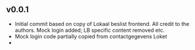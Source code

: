 ## v0.0.1

- Initial commit based on copy of Lokaal beslist frontend. All credit to the authors. Mock login added; LB specific content removed etc.
- Mock login code partially copied from contactgegevens Loket
-
